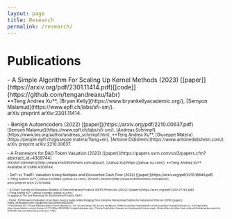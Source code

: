 ```yaml
---
layout: page
title: Research
permalink: /research/
---
```


# Publications
<p></p>
- A Simple Algorithm For Scaling Up Kernel Methods (2023) [[paper]](https://arxiv.org/pdf/2301.11414.pdf)[[code]](https://github.com/tengandreaxu/fabr) <br>
<small>  **Teng Andrea Xu**, [Bryan Kelly](https://www.bryankellyacademic.org/), [Semyon Malamud](https://www.epfl.ch/labs/sfi-sm/). <br>
arXiv preprint arXiv:2301.11414.

<p></p>
- Benign Autoencoders (2022) [[paper]](https://arxiv.org/pdf/2210.00637.pdf) <br>
<small>  [Semyon Malamud](https://www.epfl.ch/labs/sfi-sm/), [Andreas Schrimpf](https://www.bis.org/author/andreas_schrimpf.htm), **Teng Andrea Xu**, [Giuseppe Matera](https://people.epfl.ch/giuseppe.matera/?lang=en), [Antoine Didisheim](https://www.antoinedidisheim.com/). <br>
arXiv preprint arXiv:2210.00637.

<p></p>
- A Framework for DAO Token Valuation (2022) [[paper]](https://papers.ssrn.com/sol3/papers.cfm?abstract_id=4309744) <br>
<small>  [Kristof Lommers](http://www.kristoflommers.com/about/), [Jiahua Xu](https://jiahua-xu.com/), **Teng Andrea Xu**. <br>
Available at SSRN 4309744.

<p></p>
- DeFi vs TradFi: Valuation Using Multiples and Discounted Cash Flow (2022) [[paper]](https://arxiv.org/pdf/2210.16846.pdf) <br>
<small>  **Teng Andrea Xu**, [Jiahua Xu](https://jiahua-xu.com/), [Kristof Lommers](http://www.kristoflommers.com/about/). <br>
arXiv preprint arXiv:2210.16846.

<p></p>
- A Short Survey on Business Models of Decentralized Finance (DEFI) Protocols (2022) [[paper]](https://arxiv.org/pdf/2202.07742.pdf) <br>
<small>  **Teng Andrea Xu**, [Jiahua Xu](https://jiahua-xu.com/). <br>
To appear at The 2nd Workshop on Decentralized Finance (DeFi).

<p></p>
- Poster: Performance Evaluation of an Open-Source Audio-Video Bridging/Time-Sensitive Networking Testbed for Automotive Ethernet (2018) [[paper]](https://ieeexplore.ieee.org/abstract/document/8628414) <br>
<small>  **Teng Andrea Xu**, [Florian Adamsky](https://florian.adamsky.it/), [Ion Turcanu](https://ion-turcanu.net/#about), [Ridha Soua](https://www.linkedin.com/in/souaridha/?originalSubdomain=lu), [Christian Köbel](https://www.linkedin.com/in/christian-k%C3%B6bel-6692838b/?originalSubdomain=de), [Thomas Engel](https://wwwen.uni.lu/snt/people/thomas_engel), [Andrea Baiocchi](https://web.uniroma1.it/netlab/andrea-baiocchi). <br>
2018 IEEE Vehicular Networking Conference (VNC).
